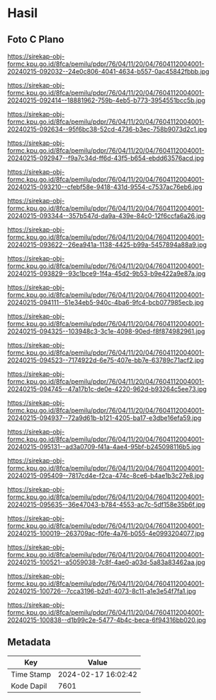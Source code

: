 # Hasil

## Foto C Plano

https://sirekap-obj-formc.kpu.go.id/8fca/pemilu/pdpr/76/04/11/20/04/7604112004001-20240215-092032--24e0c806-4041-4634-b557-0ac45842fbbb.jpg

https://sirekap-obj-formc.kpu.go.id/8fca/pemilu/pdpr/76/04/11/20/04/7604112004001-20240215-092414--18881962-759b-4eb5-b773-3954551bcc5b.jpg

https://sirekap-obj-formc.kpu.go.id/8fca/pemilu/pdpr/76/04/11/20/04/7604112004001-20240215-092634--95f6bc38-52cd-4736-b3ec-758b9073d2c1.jpg

https://sirekap-obj-formc.kpu.go.id/8fca/pemilu/pdpr/76/04/11/20/04/7604112004001-20240215-092947--f9a7c34d-ff6d-43f5-b654-ebdd63576acd.jpg

https://sirekap-obj-formc.kpu.go.id/8fca/pemilu/pdpr/76/04/11/20/04/7604112004001-20240215-093210--cfebf58e-9418-431d-9554-c7537ac76eb6.jpg

https://sirekap-obj-formc.kpu.go.id/8fca/pemilu/pdpr/76/04/11/20/04/7604112004001-20240215-093344--357b547d-da9a-439e-84c0-12f6ccfa6a26.jpg

https://sirekap-obj-formc.kpu.go.id/8fca/pemilu/pdpr/76/04/11/20/04/7604112004001-20240215-093622--26ea941a-1138-4425-b99a-5457894a88a9.jpg

https://sirekap-obj-formc.kpu.go.id/8fca/pemilu/pdpr/76/04/11/20/04/7604112004001-20240215-093829--93c1bce9-1f4a-45d2-9b53-b9e422a9e87a.jpg

https://sirekap-obj-formc.kpu.go.id/8fca/pemilu/pdpr/76/04/11/20/04/7604112004001-20240215-094111--51e34eb5-940c-4ba6-9fc4-bcb077985ecb.jpg

https://sirekap-obj-formc.kpu.go.id/8fca/pemilu/pdpr/76/04/11/20/04/7604112004001-20240215-094325--103948c3-3c1e-4098-90ed-f8f874982961.jpg

https://sirekap-obj-formc.kpu.go.id/8fca/pemilu/pdpr/76/04/11/20/04/7604112004001-20240215-094523--7174922d-6e75-407e-bb7e-63789c71acf2.jpg

https://sirekap-obj-formc.kpu.go.id/8fca/pemilu/pdpr/76/04/11/20/04/7604112004001-20240215-094745--47a17b1c-de0e-4220-962d-b93264c5ee73.jpg

https://sirekap-obj-formc.kpu.go.id/8fca/pemilu/pdpr/76/04/11/20/04/7604112004001-20240215-094937--72a9d61b-b121-4205-ba17-e3dbe16efa59.jpg

https://sirekap-obj-formc.kpu.go.id/8fca/pemilu/pdpr/76/04/11/20/04/7604112004001-20240215-095131--ad3a0709-f41a-4ae4-95bf-b245098116b5.jpg

https://sirekap-obj-formc.kpu.go.id/8fca/pemilu/pdpr/76/04/11/20/04/7604112004001-20240215-095409--7817cd4e-f2ca-474c-8ce6-b4ae1b3c27e8.jpg

https://sirekap-obj-formc.kpu.go.id/8fca/pemilu/pdpr/76/04/11/20/04/7604112004001-20240215-095635--36e47043-b784-4553-ac7c-5df158e35b6f.jpg

https://sirekap-obj-formc.kpu.go.id/8fca/pemilu/pdpr/76/04/11/20/04/7604112004001-20240215-100019--263709ac-f0fe-4a76-b055-4e0993204077.jpg

https://sirekap-obj-formc.kpu.go.id/8fca/pemilu/pdpr/76/04/11/20/04/7604112004001-20240215-100521--a5059038-7c8f-4ae0-a03d-5a83a83462aa.jpg

https://sirekap-obj-formc.kpu.go.id/8fca/pemilu/pdpr/76/04/11/20/04/7604112004001-20240215-100726--7cca3196-b2d1-4073-8c11-a1e3e54f7fa1.jpg

https://sirekap-obj-formc.kpu.go.id/8fca/pemilu/pdpr/76/04/11/20/04/7604112004001-20240215-100838--d1b99c2e-5477-4b4c-beca-6f94316bb020.jpg


## Metadata

| Key        | Value               |
| ---------- | ------------------- |
| Time Stamp | 2024-02-17 16:02:42 |
| Kode Dapil | 7601                |



